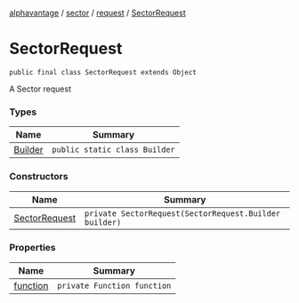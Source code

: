 [alphavantage](../alphavantage/index.md) / [sector](./index.md) / [request](./request.md) / [SectorRequest](./sector-request.md)

# SectorRequest

`public final class SectorRequest extends Object`

A Sector request

### Types

| Name         | Summary                       |
|--------------|-------------------------------|
| [Builder](#) | `public static class Builder` |

### Constructors

| Name                                 | Summary                                                |
|--------------------------------------|--------------------------------------------------------|
| [SectorRequest](./sector-request.md) | `private SectorRequest(SectorRequest.Builder builder)` |


### Properties

| Name          | Summary                     |
|---------------|-----------------------------|
| [function](#) | `private Function function` |
